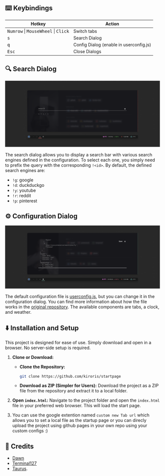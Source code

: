 



## ⌨️ Keybindings
| Hotkey                                            | Action                                  |
| ------------------------------------------------- | --------------------------------------- |
| <kbd>Numrow</kbd> \| <kbd>MouseWheel</kbd> \| <kbd>Click</kbd> | Switch tabs                |
| <kbd>s</kbd>                                      | Search Dialog                           |
| <kbd>q</kbd>                                      | Config Dialog (enable in userconfig.js) |
| <kbd>Esc</kbd>                                    | Close Dialogs                           |


## 🔍 Search Dialog
![image](assets/search-dialog.png)

The search dialog allows you to display a search bar with various search engines defined in the configuration. To select each one, you simply need to prefix the query with the corresponding `!<id>`.
By default, the defined search engines are:
- `!g`: google
- `!d`: duckduckgo
- `!y`: youtube
- `!r`: reddit
- `!p`: pinterest


## ⚙️ Configuration Dialog
![config-dialog](assets/config-dialog.png)

The default configuration file is [userconfig.js](userconfig.js), but you can change it in the configuration dialog. You can find more information about how the file works in the [original repository](https://github.com/b-coimbra/dawn). The available components are tabs, a clock, and weather.


## ⬇️ Installation and Setup

This project is designed for ease of use. Simply download and open in a browser. No server-side setup is required.

1. **Clone or Download:**
   - **Clone the Repository:**
     ```bash
     git clone https://github.com/kiroris/startpage
     ```
   - **Download as ZIP (Simpler for Users):**  Download the project as a ZIP file from the repository and extract it to a local folder.

2. **Open `index.html`:**  Navigate to the project folder and open the `index.html` file in your preferred web browser.  This will load the start page.

3. You can use the google extention  named `custom new Tab url` which allows you to set a local file as the startup page or you can direcly upload the project using github pages in your own repo using your custom configs :)


## 👤 Credits
- [Dawn](https://github.com/b-coimbra/dawn)
- [Terminal127](https://github.com/Terminal127/tokyonight-startpage)
- [Taurus](https://github.com/AllJavi/tartarus-startpage).


